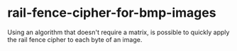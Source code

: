 # rail-fence-cipher-for-bmp-images
Using an algorithm that doesn't require a matrix, is possible to quickly apply the rail fence cipher to each byte of an image.
